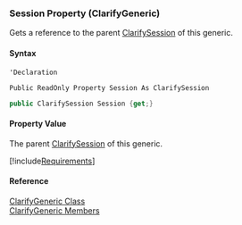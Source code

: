 ﻿### Session Property (ClarifyGeneric)

Gets a reference to the parent [ClarifySession](fcSDK~FChoice.Foundation.Clarify.ClarifySession.md) of this generic.

#### Syntax

```vbnet
'Declaration

Public ReadOnly Property Session As ClarifySession
```

```csharp
public ClarifySession Session {get;}
```

#### Property Value

The parent [ClarifySession](fcSDK~FChoice.Foundation.Clarify.ClarifySession.md) of this generic.

[!include[Requirements](../partials/requirements.md)]

#### Reference

[ClarifyGeneric Class](fcSDK~FChoice.Foundation.Clarify.ClarifyGeneric.md)  
[ClarifyGeneric Members](fcSDK~FChoice.Foundation.Clarify.ClarifyGeneric_members.md)